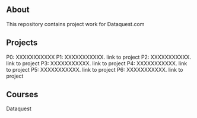 ## About
This repository contains project work for Dataquest.com

## Projects
P0: XXXXXXXXXXX
P1: XXXXXXXXXXX. link to project
P2: XXXXXXXXXXX. link to project
P3: XXXXXXXXXXX. link to project
P4: XXXXXXXXXXX. link to project
P5: XXXXXXXXXXX. link to project
P6: XXXXXXXXXXX. link to project

## Courses
Dataquest

